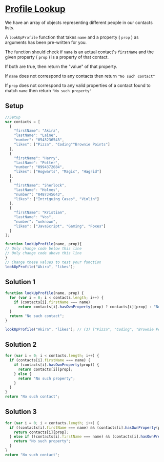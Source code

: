# [Profile Lookup](https://learn.freecodecamp.org/javascript-algorithms-and-data-structures/basic-javascript/profile-lookup)

We have an array of objects representing different people in our contacts lists.

A `lookUpProfile` function that takes `name` and a property ( `prop` ) as arguments has been pre-written for you.

The function should check if `name` is an actual contact's `firstName` and the given property ( `prop` ) is a property of that contact.

If both are true, then return the "value" of that property.

If `name` does not correspond to any contacts then return `"No such contact"`

If `prop` does not correspond to any valid properties of a contact found to match `name` then return `"No such property"`

## Setup

```js
//Setup
var contacts = [
  {
    "firstName": "Akira",
    "lastName": "Laine",
    "number": "0543236543",
    "likes": ["Pizza", "Coding""Brownie Points"]
  },
  {
    "firstName": "Harry",
    "lastName": "Potter",
    "number": "0994372684",
    "likes": ["Hogwarts", "Magic", "Hagrid"]
  },
  {
    "firstName": "Sherlock",
    "lastName": "Holmes",
    "number": "0487345643",
    "likes": ["Intriguing Cases", "Violin"]
  },
  {
    "firstName": "Kristian",
    "lastName": "Vos",
    "number": "unknown",
    "likes": ["JavaScript", "Gaming", "Foxes"]
  }
];

function lookUpProfile(name, prop){
// Only change code below this line
// Only change code above this line
}
// Change these values to test your function
lookUpProfile("Akira", "likes");
```

## Solution 1

```js
function lookUpProfile(name, prop) {
  for (var i = 0; i < contacts.length; i++) {
    if (contacts[i].firstName === name)
      return contacts[i].hasOwnProperty(prop) ? contacts[i][prop] : "No such property";
  }
  return "No such contact";
}

lookUpProfile("Akira", "likes"); // (3) ["Pizza", "Coding", "Brownie Points"]
```

## Solution 2

```js
for (var i = 0; i < contacts.length; i++) {
  if (contacts[i].firstName === name) {
    if (contacts[i].hasOwnProperty(prop)) {
      return contacts[i][prop];
    } else {
      return "No such property";
    }
  }
}
return "No such contact";
```

## Solution 3

```js
for (var i = 0; i < contacts.length; i++) {
  if ((contacts[i].firstName === name) && (contacts[i].hasOwnProperty(prop))) {
    return contacts[i][prop];
  } else if ((contacts[i].firstName === name) && (contacts[i].hasOwnProperty(prop) === false)) {
    return "No such property";
  }
}
return "No such contact";
```